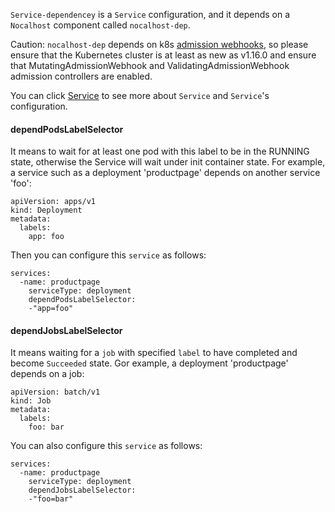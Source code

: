 `Service-dependencey` is a `Service` configuration, and it depends on a `Nocalhost` component called `nocalhost-dep`. 

Caution: `nocalhost-dep` depends on k8s [admission webhooks](https://kubernetes.io/docs/reference/access-authn-authz/extensible-admission-controllers/), so please ensure that the Kubernetes cluster is at least as new as v1.16.0 and ensure that MutatingAdmissionWebhook and ValidatingAdmissionWebhook admission controllers are enabled.


You can click [Service](https://nocalhost.dev/Concepts/service) to see more about `Service` and `Service`'s configuration.





#### dependPodsLabelSelector

It means to wait for at least one pod with this label to be in the RUNNING state, otherwise the Service will wait under init container state. For example, a service such as a deployment 'productpage' depends on another service 'foo':

```
apiVersion: apps/v1
kind: Deployment
metadata:
  labels:
    app: foo
```



Then you can configure this `service` as follows:

```
services:
  -name: productpage
    serviceType: deployment
    dependPodsLabelSelector:
    -"app=foo"
```



#### dependJobsLabelSelector

It means waiting for a `job` with specified `label` to have completed and become `Succeeded` state. Gor example, a deployment 'productpage' depends on a job:

```
apiVersion: batch/v1
kind: Job
metadata:
  labels:
    foo: bar
```



You can also configure this `service` as follows:

```
services:
  -name: productpage
    serviceType: deployment
    dependJobsLabelSelector:
    -"foo=bar"
```



